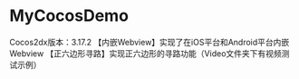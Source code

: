 # MyCocosDemo
Cocos2dx版本：3.17.2
【内嵌Webview】实现了在iOS平台和Android平台内嵌Webview
【正六边形寻路】实现正六边形的寻路功能（Video文件夹下有视频测试示例）
